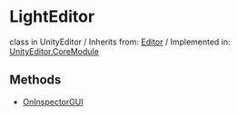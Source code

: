 # LightEditor
class in UnityEditor
 / Inherits from: <a href="https://docs.unity3d.com/6000.1/Documentation/ScriptReference/Editor.html">Editor</a> / Implemented in: <a href="https://docs.unity3d.com/6000.1/Documentation/ScriptReference/UnityEditor.CoreModule.html">UnityEditor.CoreModule</a>

## Methods
- <a href="https://docs.unity3d.com/6000.1/Documentation/ScriptReference/LightEditor.OnInspectorGUI.html">OnInspectorGUI</a>
